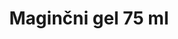 ---
layout: product
title: "Maginčni gel 75 ml"
price: "1000" 
desc: "Gel za popravku četkica"
img_path: "/assets/img/ABT114.webp"
brand: "Abteilung 502"
available: true
special_offer: true
new: false
soon: false
cat: "050000"
subcat: "050500"
subsubcat: "00"
sifra: "ABT114"
popular: false
---